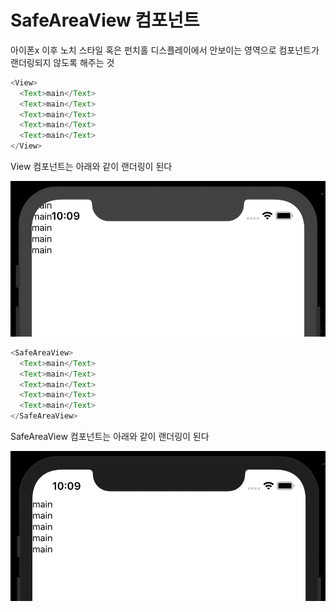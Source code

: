 # SafeAreaView 컴포넌트

아이폰x 이후 노치 스타일 혹은 펀치홀 디스플레이에서 안보이는 영역으로 컴포넌트가 랜더링되지 않도록 해주는 것

```js
<View>
  <Text>main</Text>
  <Text>main</Text>
  <Text>main</Text>
  <Text>main</Text>
  <Text>main</Text>
</View>
```

View 컴포넌트는 아래와 같이 랜더링이 된다

![view 컴포넌트일때](./img/safeareaview1.png)

```js
<SafeAreaView>
  <Text>main</Text>
  <Text>main</Text>
  <Text>main</Text>
  <Text>main</Text>
  <Text>main</Text>
</SafeAreaView>
```

SafeAreaView 컴포넌트는 아래와 같이 랜더링이 된다

![SafeAreaView 컴포넌트일때](./img/safeareaview2.png)
